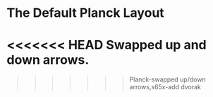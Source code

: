 # The Default Planck Layout
<<<<<<< HEAD
Swapped up and down arrows.
=======

>>>>>>> Planck-swapped up/down arrows,s65x-add dvorak
